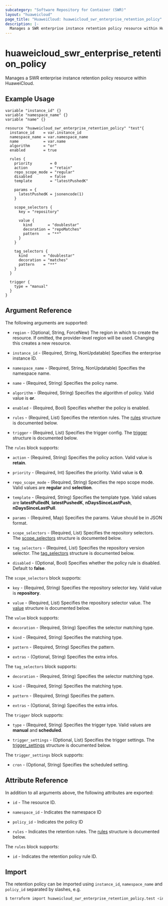 ```yaml
---
subcategory: "Software Repository for Container (SWR)"
layout: "huaweicloud"
page_title: "HuaweiCloud: huaweicloud_swr_enterprise_retention_policy"
description: |-
  Manages a SWR enterprise instance retention policy resource within HuaweiCloud.
---
```


# huaweicloud_swr_enterprise_retention_policy

Manages a SWR enterprise instance retention policy resource within HuaweiCloud.

## Example Usage

```hcl
variable "instance_id" {}
variable "namespace_name" {}
variable "name" {}

resource "huaweicloud_swr_enterprise_retention_policy" "test"{
  instance_id    = var.instance_id
  namespace_name = var.namespace_name
  name           = var.name
  algorithm      = "or"
  enabled        = true
  
  rules {
    priority        = 0
    action          = "retain"
    repo_scope_mode = "regular"
    disabled        = false
    template        = "latestPushedK"

    params = {
      latestPushedK = jsonencode(1)
    }

    scope_selectors {
      key = "repository"

      value {
        kind       = "doublestar"
        decoration = "repoMatches"
        pattern    = "**"
      }
    }
    
    tag_selectors {
      kind       = "doublestar"
      decoration = "matches"
      pattern    = "**"
    }
  }

  trigger {
    type = "manual"
  }
}
```

## Argument Reference

The following arguments are supported:

* `region` - (Optional, String, ForceNew) The region in which to create the resource.
  If omitted, the provider-level region will be used.
  Changing this creates a new resource.

* `instance_id` - (Required, String, NonUpdatable) Specifies the enterprise instance ID.

* `namespace_name` - (Required, String, NonUpdatable) Specifies the namespace name.

* `name` - (Required, String) Specifies the policy name.

* `algorithm` - (Required, String) Specifies the algorithm of policy. Valid value is **or**.

* `enabled` - (Required, Bool) Specifies whether the policy is enabled.

* `rules` - (Required, List) Specifies the retention rules.
  The [rules](#block--rules) structure is documented below.

* `trigger` - (Required, List) Specifies the trigger config.
  The [trigger](#block--trigger) structure is documented below.

<a name="block--rules"></a>
The `rules` block supports:

* `action` - (Required, String) Specifies the policy action. Valid value is **retain**.

* `priority` - (Required, Int) Specifies the priority. Valid value is **0**.

* `repo_scope_mode` - (Required, String) Specifies the repo scope mode. Valid values are **regular** and **selection**.

* `template` - (Required, String) Specifies the template type.
  Valid values are **latestPulledN**, **latestPushedK**, **nDaysSinceLastPush**, **nDaysSinceLastPull**.

* `params` - (Required, Map) Specifies the params. Value should be in JSON format.

* `scope_selectors` - (Required, List) Specifies the repository selectors.
  The [scope_selectors](#block--rules--scope_selectors) structure is documented below.

* `tag_selectors` - (Required, List) Specifies the repository version selector.
  The [tag_selectors](#block--rules--tag_selectors) structure is documented below.

* `disabled` - (Optional, Bool) Specifies whether the policy rule is disabled. Default to **false**.

<a name="block--rules--scope_selectors"></a>
The `scope_selectors` block supports:

* `key` - (Required, String) Specifies the repository selector key. Valid value is **repository**.

* `value` - (Required, List) Specifies the repository selector value.
  The [value](#block--rules--scope_selectors--value) structure is documented below.

<a name="block--rules--scope_selectors--value"></a>
The `value` block supports:

* `decoration` - (Required, String) Specifies the selector matching type.

* `kind` - (Required, String) Specifies the matching type.

* `pattern` - (Required, String) Specifies the pattern.

* `extras` - (Optional, String) Specifies the extra infos.

<a name="block--rules--tag_selectors"></a>
The `tag_selectors` block supports:

* `decoration` - (Required, String) Specifies the selector matching type.

* `kind` - (Required, String) Specifies the matching type.

* `pattern` - (Required, String) Specifies the pattern.

* `extras` - (Optional, String) Specifies the extra infos.

<a name="block--trigger"></a>
The `trigger` block supports:

* `type` - (Required, String) Specifies the trigger type. Valid values are **manual** and **scheduled**.

* `trigger_settings` - (Optional, List) Specifies the trigger settings.
  The [trigger_settings](#block--trigger--trigger_settings) structure is documented below.

<a name="block--trigger--trigger_settings"></a>
The `trigger_settings` block supports:

* `cron` - (Optional, String) Specifies the scheduled setting.

## Attribute Reference

In addition to all arguments above, the following attributes are exported:

* `id` - The resource ID.

* `namespace_id` - Indicates the namespace ID

* `policy_id` - Indicates the policy ID

* `rules` - Indicates the retention rules.
  The [rules](#attrblock--rules) structure is documented below.

<a name="attrblock--rules"></a>
The `rules` block supports:

* `id` - Indicates the retention policy rule ID.

## Import

The retention policy can be imported using `instance_id`, `namespace_name` and `policy_id` separated by slashes, e.g.

```bash
$ terraform import huaweicloud_swr_enterprise_retention_policy.test <instance_id>/<namespace_name>/<policy_id>
```
